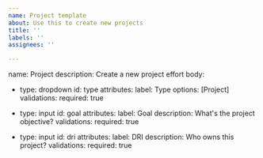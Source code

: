 ```yaml
---
name: Project template
about: Use this to create new projects
title: ''
labels: ''
assignees: ''

---
```


name: Project
description: Create a new project effort
body:
  - type: dropdown
    id: type
    attributes:
      label: Type
      options: [Project]
    validations:
      required: true
      
  - type: input
    id: goal
    attributes:
      label: Goal
      description: What's the project objective?
    validations:
      required: true
      
  - type: input
    id: dri
    attributes:
      label: DRI
      description: Who owns this project?
    validations:
      required: true
